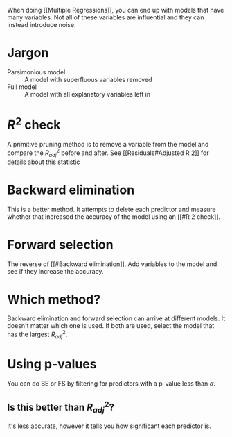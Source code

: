 When doing [[Multiple Regressions]], you can end up with models that have many variables. Not all of these variables are influential and they can instead introduce noise.

# Jargon
<dl>
	<dt>Parsimonious model</dt>
	<dd>A model with superfluous variables removed</dd>
	<dt>Full model</dt>
	<dd>A model with all explanatory variables left in</dd>
</dl>

# $R^2$ check
A primitive pruning method is to remove a variable from the model and compare the $R^2_{adj}$ before and after. See [[Residuals#Adjusted R 2]] for details about this statistic

# Backward elimination
This is a better method. It attempts to delete each predictor and measure whether that increased the accuracy of the model using an [[#R 2 check]]. 

# Forward selection
The reverse of [[#Backward elimination]]. Add variables to the model and see if they increase the accuracy.

# Which method?
Backward elimination and forward selection can arrive at different models. It doesn't matter which one is used. If both are used, select the model that has the largest $R^2_{adj}$.

# Using p-values
You can do BE or FS by filtering for predictors with a p-value less than $\alpha$. 

## Is this better than $R^2_{adj}$?
It's less accurate, however it tells you how significant each predictor is.